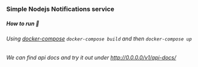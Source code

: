 ### Simple Nodejs Notifications service

##### How to run :thinking:
###### Using [docker-compose](https://docs.docker.com/compose/install/) `docker-compose build` and then `docker-compose up` 
###### We can find api docs and try it out under http://0.0.0.0/v1/api-docs/
